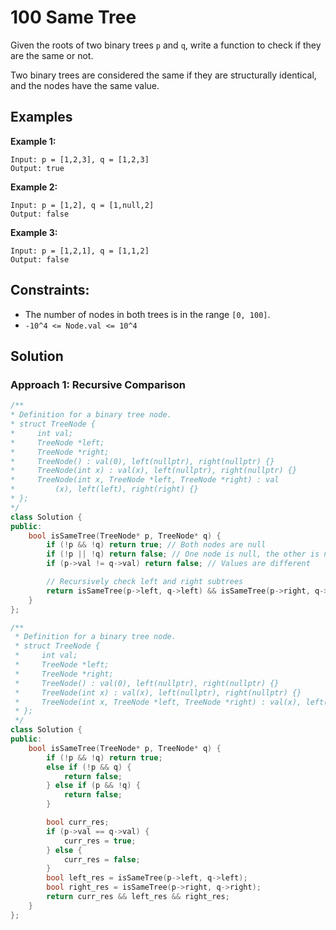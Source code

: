 # 100 Same Tree

Given the roots of two binary trees `p` and `q`, write a function to check if they are the same or not.

Two binary trees are considered the same if they are structurally identical, and the nodes have the same value.

## Examples
**Example 1:**
```
Input: p = [1,2,3], q = [1,2,3]
Output: true
```
**Example 2:**
```
Input: p = [1,2], q = [1,null,2]
Output: false
```
**Example 3:**
```
Input: p = [1,2,1], q = [1,1,2]
Output: false
```

## Constraints:
- The number of nodes in both trees is in the range `[0, 100]`.
- `-10^4 <= Node.val <= 10^4`

## Solution

### Approach 1: Recursive Comparison
```c++
/**
* Definition for a binary tree node.
* struct TreeNode {
*     int val;
*     TreeNode *left;
*     TreeNode *right;
*     TreeNode() : val(0), left(nullptr), right(nullptr) {}
*     TreeNode(int x) : val(x), left(nullptr), right(nullptr) {}
*     TreeNode(int x, TreeNode *left, TreeNode *right) : val
*         (x), left(left), right(right) {}
* };
*/
class Solution {
public:
    bool isSameTree(TreeNode* p, TreeNode* q) {
        if (!p && !q) return true; // Both nodes are null
        if (!p || !q) return false; // One node is null, the other is not
        if (p->val != q->val) return false; // Values are different

        // Recursively check left and right subtrees
        return isSameTree(p->left, q->left) && isSameTree(p->right, q->right);
    }
};
```

```c++
/**
 * Definition for a binary tree node.
 * struct TreeNode {
 *     int val;
 *     TreeNode *left;
 *     TreeNode *right;
 *     TreeNode() : val(0), left(nullptr), right(nullptr) {}
 *     TreeNode(int x) : val(x), left(nullptr), right(nullptr) {}
 *     TreeNode(int x, TreeNode *left, TreeNode *right) : val(x), left(left), right(right) {}
 * };
 */
class Solution {
public:
    bool isSameTree(TreeNode* p, TreeNode* q) {
        if (!p && !q) return true;
        else if (!p && q) {
            return false;
        } else if (p && !q) {
            return false;
        }

        bool curr_res;
        if (p->val == q->val) {
            curr_res = true;
        } else {
            curr_res = false;
        }
        bool left_res = isSameTree(p->left, q->left);
        bool right_res = isSameTree(p->right, q->right);
        return curr_res && left_res && right_res; 
    }
};
```